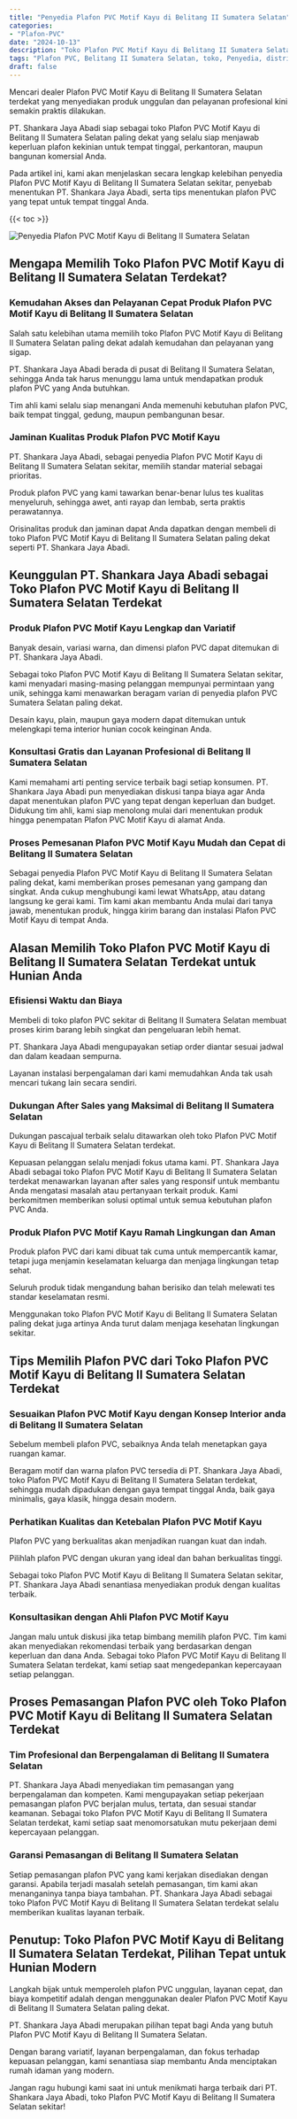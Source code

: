 ```yaml
---
title: "Penyedia Plafon PVC Motif Kayu di Belitang II Sumatera Selatan"
categories: 
- "Plafon-PVC"
date: "2024-10-13"
description: "Toko Plafon PVC Motif Kayu di Belitang II Sumatera Selatan untuk tempat tinggal, office, dan gerai. Material berkualitas, variasi motif, pilihan warna modern, dengan layanan penempatan ditangani oleh tim profesional dan garansi resmi!|Jasa penjualan Plafon PVC Motif Kayu di Belitang II Sumatera Selatan bagi keperluan hunian, perkantoran, maupun gerai, dengan material unggulan dan pemasangan oleh tenaga ahli ahli serta jaminan resmi.|Alternatif Plafon PVC Motif Kayu di Belitang II Sumatera Selatan yang andal untuk tempat tinggal, kantor, dan gerai, dengan plafon berkualitas dan instalasi dikerjakan oleh teknisi profesional dan jaminan resmi.|Distribusi Plafon PVC Motif Kayu di Belitang II Sumatera Selatan untuk hunian, office, serta toko, dengan material terbaik dan instalasi ditangani oleh tenaga ahli berpengalaman, disertai dengan kepastian resmi.}"
tags: "Plafon PVC, Belitang II Sumatera Selatan, toko, Penyedia, distributor"
draft: false
---
```


Mencari dealer Plafon PVC Motif Kayu di Belitang II Sumatera Selatan terdekat yang menyediakan produk unggulan dan pelayanan profesional kini semakin praktis dilakukan.

PT. Shankara Jaya Abadi siap sebagai toko Plafon PVC Motif Kayu di Belitang II Sumatera Selatan paling dekat yang selalu siap menjawab keperluan plafon kekinian untuk tempat tinggal, perkantoran, maupun bangunan komersial Anda.

Pada artikel ini, kami akan menjelaskan secara lengkap kelebihan penyedia Plafon PVC Motif Kayu di Belitang II Sumatera Selatan sekitar, penyebab menentukan PT. Shankara Jaya Abadi, serta tips menentukan plafon PVC yang tepat untuk tempat tinggal Anda.

{{< toc >}}

![Penyedia Plafon PVC Motif Kayu di Belitang II Sumatera Selatan](/images/Plafon-PVC/Penyedia-Plafon-PVC-Motif-Kayu-di-Belitang-II-Sumatera-Selatan.png)


## Mengapa Memilih Toko Plafon PVC Motif Kayu di Belitang II Sumatera Selatan Terdekat?

### Kemudahan Akses dan Pelayanan Cepat Produk Plafon PVC Motif Kayu di Belitang II Sumatera Selatan

Salah satu kelebihan utama memilih toko Plafon PVC Motif Kayu di Belitang II Sumatera Selatan paling dekat adalah kemudahan dan pelayanan yang sigap.

PT. Shankara Jaya Abadi berada di pusat di Belitang II Sumatera Selatan, sehingga Anda tak harus menunggu lama untuk mendapatkan produk plafon PVC yang Anda butuhkan.

Tim ahli kami selalu siap menangani Anda memenuhi kebutuhan plafon PVC, baik tempat tinggal, gedung, maupun pembangunan besar.

### Jaminan Kualitas Produk Plafon PVC Motif Kayu

PT. Shankara Jaya Abadi, sebagai penyedia Plafon PVC Motif Kayu di Belitang II Sumatera Selatan sekitar, memilih standar material sebagai prioritas.

Produk plafon PVC yang kami tawarkan benar-benar lulus tes kualitas menyeluruh, sehingga awet, anti rayap dan lembab, serta praktis perawatannya.

Orisinalitas produk dan jaminan dapat Anda dapatkan dengan membeli di toko Plafon PVC Motif Kayu di Belitang II Sumatera Selatan paling dekat seperti PT. Shankara Jaya Abadi.

## Keunggulan PT. Shankara Jaya Abadi sebagai Toko Plafon PVC Motif Kayu di Belitang II Sumatera Selatan Terdekat

### Produk Plafon PVC Motif Kayu Lengkap dan Variatif

Banyak desain, variasi warna, dan dimensi plafon PVC dapat ditemukan di PT. Shankara Jaya Abadi.

Sebagai toko Plafon PVC Motif Kayu di Belitang II Sumatera Selatan sekitar, kami menyadari masing-masing pelanggan mempunyai permintaan yang unik, sehingga kami menawarkan beragam varian di penyedia plafon PVC Sumatera Selatan paling dekat.

Desain kayu, plain, maupun gaya modern dapat ditemukan untuk melengkapi tema interior hunian cocok keinginan Anda.

### Konsultasi Gratis dan Layanan Profesional di Belitang II Sumatera Selatan

Kami memahami arti penting service terbaik bagi setiap konsumen. PT. Shankara Jaya Abadi pun menyediakan diskusi tanpa biaya agar Anda dapat menentukan plafon PVC yang tepat dengan keperluan dan budget. Didukung tim ahli, kami siap menolong mulai dari menentukan produk hingga penempatan Plafon PVC Motif Kayu di alamat Anda.

### Proses Pemesanan Plafon PVC Motif Kayu Mudah dan Cepat di Belitang II Sumatera Selatan

Sebagai penyedia Plafon PVC Motif Kayu di Belitang II Sumatera Selatan paling dekat, kami memberikan proses pemesanan yang gampang dan singkat. Anda cukup menghubungi kami lewat WhatsApp, atau datang langsung ke gerai kami. Tim kami akan membantu Anda mulai dari tanya jawab, menentukan produk, hingga kirim barang dan instalasi Plafon PVC Motif Kayu di tempat Anda.

## Alasan Memilih Toko Plafon PVC Motif Kayu di Belitang II Sumatera Selatan Terdekat untuk Hunian Anda

### Efisiensi Waktu dan Biaya

Membeli di toko plafon PVC sekitar di Belitang II Sumatera Selatan membuat proses kirim barang lebih singkat dan pengeluaran lebih hemat.

PT. Shankara Jaya Abadi mengupayakan setiap order diantar sesuai jadwal dan dalam keadaan sempurna.

Layanan instalasi berpengalaman dari kami memudahkan Anda tak usah mencari tukang lain secara sendiri.

### Dukungan After Sales yang Maksimal di Belitang II Sumatera Selatan

Dukungan pascajual terbaik selalu ditawarkan oleh toko Plafon PVC Motif Kayu di Belitang II Sumatera Selatan terdekat.

Kepuasan pelanggan selalu menjadi fokus utama kami. PT. Shankara Jaya Abadi sebagai toko Plafon PVC Motif Kayu di Belitang II Sumatera Selatan terdekat menawarkan layanan after sales yang responsif untuk membantu Anda mengatasi masalah atau pertanyaan terkait produk. Kami berkomitmen memberikan solusi optimal untuk semua kebutuhan plafon PVC Anda.

### Produk Plafon PVC Motif Kayu Ramah Lingkungan dan Aman

Produk plafon PVC dari kami dibuat tak cuma untuk mempercantik kamar, tetapi juga menjamin keselamatan keluarga dan menjaga lingkungan tetap sehat.

Seluruh produk tidak mengandung bahan berisiko dan telah melewati tes standar keselamatan resmi.

Menggunakan toko Plafon PVC Motif Kayu di Belitang II Sumatera Selatan paling dekat juga artinya Anda turut dalam menjaga kesehatan lingkungan sekitar.

## Tips Memilih Plafon PVC dari Toko Plafon PVC Motif Kayu di Belitang II Sumatera Selatan Terdekat

### Sesuaikan Plafon PVC Motif Kayu dengan Konsep Interior anda di Belitang II Sumatera Selatan

Sebelum membeli plafon PVC, sebaiknya Anda telah menetapkan gaya ruangan kamar.

Beragam motif dan warna plafon PVC tersedia di PT. Shankara Jaya Abadi, toko Plafon PVC Motif Kayu di Belitang II Sumatera Selatan terdekat, sehingga mudah dipadukan dengan gaya tempat tinggal Anda, baik gaya minimalis, gaya klasik, hingga desain modern.

### Perhatikan Kualitas dan Ketebalan Plafon PVC Motif Kayu

Plafon PVC yang berkualitas akan menjadikan ruangan kuat dan indah.

Pilihlah plafon PVC dengan ukuran yang ideal dan bahan berkualitas tinggi.

Sebagai toko Plafon PVC Motif Kayu di Belitang II Sumatera Selatan sekitar, PT. Shankara Jaya Abadi senantiasa menyediakan produk dengan kualitas terbaik.

### Konsultasikan dengan Ahli Plafon PVC Motif Kayu

Jangan malu untuk diskusi jika tetap bimbang memilih plafon PVC. Tim kami akan menyediakan rekomendasi terbaik yang berdasarkan dengan keperluan dan dana Anda. Sebagai toko Plafon PVC Motif Kayu di Belitang II Sumatera Selatan terdekat, kami setiap saat mengedepankan kepercayaan setiap pelanggan.

## Proses Pemasangan Plafon PVC oleh Toko Plafon PVC Motif Kayu di Belitang II Sumatera Selatan Terdekat

### Tim Profesional dan Berpengalaman di Belitang II Sumatera Selatan

PT. Shankara Jaya Abadi menyediakan tim pemasangan yang berpengalaman dan kompeten. Kami mengupayakan setiap pekerjaan pemasangan plafon PVC berjalan mulus, tertata, dan sesuai standar keamanan. Sebagai toko Plafon PVC Motif Kayu di Belitang II Sumatera Selatan terdekat, kami setiap saat menomorsatukan mutu pekerjaan demi kepercayaan pelanggan.

### Garansi Pemasangan di Belitang II Sumatera Selatan

Setiap pemasangan plafon PVC yang kami kerjakan disediakan dengan garansi. Apabila terjadi masalah setelah pemasangan, tim kami akan menanganinya tanpa biaya tambahan. PT. Shankara Jaya Abadi sebagai toko Plafon PVC Motif Kayu di Belitang II Sumatera Selatan terdekat selalu memberikan kualitas layanan terbaik.

## Penutup: Toko Plafon PVC Motif Kayu di Belitang II Sumatera Selatan Terdekat, Pilihan Tepat untuk Hunian Modern

Langkah bijak untuk memperoleh plafon PVC unggulan, layanan cepat, dan biaya kompetitif adalah dengan menggunakan dealer Plafon PVC Motif Kayu di Belitang II Sumatera Selatan paling dekat.

PT. Shankara Jaya Abadi merupakan pilihan tepat bagi Anda yang butuh Plafon PVC Motif Kayu di Belitang II Sumatera Selatan.

Dengan barang variatif, layanan berpengalaman, dan fokus terhadap kepuasan pelanggan, kami senantiasa siap membantu Anda menciptakan rumah idaman yang modern.

Jangan ragu hubungi kami saat ini untuk menikmati harga terbaik dari PT. Shankara Jaya Abadi, toko Plafon PVC Motif Kayu di Belitang II Sumatera Selatan sekitar!